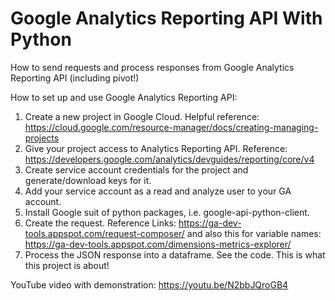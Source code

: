# Google Analytics Reporting API With Python
How to send requests and process responses from Google Analytics Reporting API (including pivot!)

How to set up and use Google Analytics Reporting API:
1. Create a new project in Google Cloud. Helpful reference: https://cloud.google.com/resource-manager/docs/creating-managing-projects
2. Give your project access to Analytics Reporting API. Reference: https://developers.google.com/analytics/devguides/reporting/core/v4
3. Create service account credentials for the project and generate/download keys for it. 
4. Add your service account as a read and analyze user to your GA account.
5. Install Google suit of python packages, i.e. google-api-python-client. 
6. Create the request. Reference Links: https://ga-dev-tools.appspot.com/request-composer/ and also this for variable names: https://ga-dev-tools.appspot.com/dimensions-metrics-explorer/
7. Process the JSON response into a dataframe. See the code. This is what this project is about!

YouTube video with demonstration: https://youtu.be/N2bbJQroGB4
